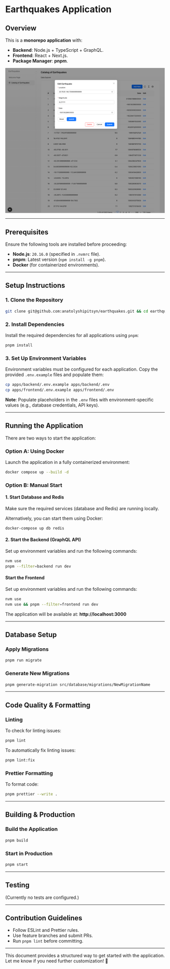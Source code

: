 # Earthquakes Application

## Overview

This is a **monorepo application** with:

- **Backend**: Node.js + TypeScript + GraphQL.
- **Frontend**: React + Next.js.
- **Package Manager**: **pnpm**.

![Catalog Overview](docs/catalog.png)

---

## Prerequisites

Ensure the following tools are installed before proceeding:

- **Node.js**: `20.16.0` (specified in `.nvmrc` file).
- **pnpm**: Latest version (`npm install -g pnpm`).
- **Docker** (for containerized environments).

---

## Setup Instructions

### 1. Clone the Repository

```bash
git clone git@github.com:anatolyshipitsyn/earthquakes.git && cd earthquakes
```

### 2. Install Dependencies

Install the required dependencies for all applications using `pnpm`:

```bash
pnpm install
```

### 3. Set Up Environment Variables

Environment variables must be configured for each application. Copy the provided `.env.example` files and populate them:

```bash
cp apps/backend/.env.example apps/backend/.env
cp apps/frontend/.env.example apps/frontend/.env
```

**Note**: Populate placeholders in the `.env` files with environment-specific values (e.g., database credentials, API
keys).

---

## Running the Application

There are two ways to start the application:

### Option A: Using Docker

Launch the application in a fully containerized environment:

```bash
docker compose up --build -d
```


### Option B: Manual Start

#### 1. Start Database and Redis
Make sure the required services (database and Redis) are running locally.

Alternatively, you can start them using Docker:
```bash
docker-compose up db redis
```

#### 2. Start the Backend (GraphQL API)
Set up environment variables and run the following commands:

```bash
nvm use
pnpm --filter=backend run dev
```

#### Start the Frontend

Set up environment variables and run the following commands:

```bash
nvm use
nvm use && pnpm --filter=frontend run dev
```

The application will be available at: **http://localhost:3000**

---

## Database Setup

### Apply Migrations

```bash
pnpm run migrate
```

### Generate New Migrations

```bash
pnpm generate-migration src/database/migrations/NewMigrationName
```

---

## Code Quality & Formatting

### Linting
To check for linting issues:
```sh
pnpm lint
```

To automatically fix linting issues:
```sh
pnpm lint:fix
```

### Prettier Formatting
To format code:
```sh
pnpm prettier --write .
```

---

## Building & Production

### Build the Application

```sh
pnpm build
```

### Start in Production

```sh
pnpm start
```

---

## Testing
(Currently no tests are configured.)

---

## Contribution Guidelines
- Follow ESLint and Prettier rules.
- Use feature branches and submit PRs.
- Run `pnpm lint` before committing.

---

This document provides a structured way to get started with the application. Let me know if you need further customization! 🚀
